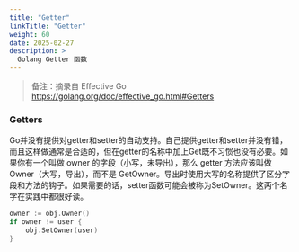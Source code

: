 ```yaml
---
title: "Getter"
linkTitle: "Getter"
weight: 60
date: 2025-02-27
description: >
  Golang Getter 函数
---
```



> 备注：摘录自 Effective Go https://golang.org/doc/effective_go.html#Getters

### Getters

Go并没有提供对getter和setter的自动支持。自己提供getter和setter并没有错，而且这样做通常是合适的，但在getter的名称中加上Get既不习惯也没有必要。如果你有一个叫做 owner 的字段（小写，未导出），那么 getter 方法应该叫做 Owner（大写，导出），而不是 GetOwner。导出时使用大写的名称提供了区分字段和方法的钩子。如果需要的话，setter函数可能会被称为SetOwner。这两个名字在实践中都很好读。

```go
owner := obj.Owner()
if owner != user {
    obj.SetOwner(user)
}
```
